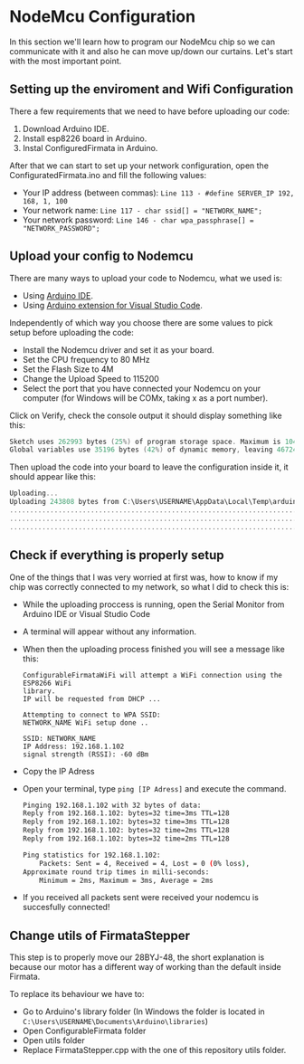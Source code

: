 # NodeMcu Configuration

In this section we'll learn how to program our NodeMcu chip so we can communicate with it and also he can move up/down our curtains. Let's start with the most important point.

## Setting up the enviroment and Wifi Configuration

There a few requirements that we need to have before uploading our code:

1. Download Arduino IDE.
2. Install esp8226 board in Arduino.
3. Instal ConfiguredFirmata in Arduino.

After that we can start to set up your network configuration, open the ConfiguratedFirmata.ino and fill the following values:

* Your IP address (between commas): `Line 113 - #define SERVER_IP 192, 168, 1, 100`
* Your network name: `Line 117 - char ssid[] = "NETWORK_NAME";`
* Your network password: `Line 146 - char wpa_passphrase[] = "NETWORK_PASSWORD";`

## Upload your config to Nodemcu

There are many ways to upload your code to Nodemcu, what we used is:

* Using [Arduino IDE](https://www.arduino.cc/en/Main/Software).
* Using
  [Arduino extension for Visual Studio Code](https://marketplace.visualstudio.com/items?itemName=vsciot-vscode.vscode-arduino).

Independently of which way you choose there are some values to pick setup before
uploading the code:

* Install the Nodemcu driver and set it as your board.
* Set the CPU frequency to 80 MHz
* Set the Flash Size to 4M
* Change the Upload Speed to 115200
* Select the port that you have connected your Nodemcu on your computer (for
  Windows will be COMx, taking x as a port number).

Click on Verify, check the console output it should display something like this:

```c
Sketch uses 262993 bytes (25%) of program storage space. Maximum is 1044464 bytes.
Global variables use 35196 bytes (42%) of dynamic memory, leaving 46724 bytes for local variables. Maximum is 81920 bytes.
```

Then upload the code into your board to leave the configuration inside it, it should appear like this:

```c
Uploading...
Uploading 243808 bytes from C:\Users\USERNAME\AppData\Local\Temp\arduino_build_405751/ConfiguredFirmata.ino.bin to flash at 0x00000000
................................................................................ [ 33% ]
................................................................................ [ 66% ]
...............................................................................  [ 100% ]
```

## Check if everything is properly setup

One of the things that I was very worried at first was, how to know if my chip
was correctly connected to my network, so what I did to check this is:

* While the uploading proccess is running, open the Serial Monitor from Arduino
  IDE or Visual Studio Code
* A terminal will appear without any information.
* When then the uploading process finished you will see a message like this:

  ```arduino
  ConfigurableFirmataWiFi will attempt a WiFi connection using the ESP8266 WiFi
  library.
  IP will be requested from DHCP ...

  Attempting to connect to WPA SSID:
  NETWORK_NAME WiFi setup done ..

  SSID: NETWORK_NAME
  IP Address: 192.168.1.102
  signal strength (RSSI): -60 dBm
  ```

* Copy the IP Adress
* Open your terminal, type `ping [IP Adress]` and execute the command.

  ```bash
  Pinging 192.168.1.102 with 32 bytes of data:
  Reply from 192.168.1.102: bytes=32 time=3ms TTL=128
  Reply from 192.168.1.102: bytes=32 time=3ms TTL=128
  Reply from 192.168.1.102: bytes=32 time=2ms TTL=128
  Reply from 192.168.1.102: bytes=32 time=2ms TTL=128

  Ping statistics for 192.168.1.102:
      Packets: Sent = 4, Received = 4, Lost = 0 (0% loss),
  Approximate round trip times in milli-seconds:
      Minimum = 2ms, Maximum = 3ms, Average = 2ms
  ```

* If you received all packets sent were received your nodemcu is succesfully
  connected!

## Change utils of FirmataStepper

This step is to properly move our 28BYJ-48, the short explanation is because our motor has a different way of working than the default inside Firmata.

To replace its behaviour we have to:

* Go to Arduino's library folder (In Windows the folder is located in `C:\Users\USERNAME\Documents\Arduino\libraries`)
* Open ConfigurableFirmata folder
* Open utils folder
* Replace FirmataStepper.cpp with the one of this repository utils folder.

